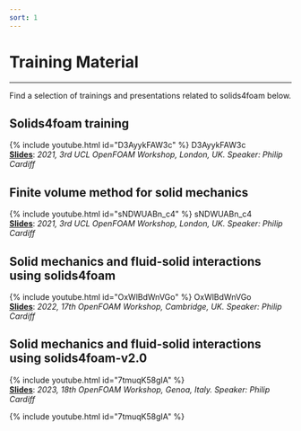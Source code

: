 ```yaml
---
sort: 1
---
```


# Training Material

---

Find a selection of trainings and presentations related to solids4foam below.

## Solids4foam training

{% include youtube.html id="D3AyykFAW3c" %}
D3AyykFAW3c
<br>
[**Slides**](https://www.dropbox.com/sh/gqi9icrof74go75/AAAGHvVIXi4P04Txmfs27rCua?dl=0): *2021, 3rd UCL OpenFOAM Workshop, London, UK. Speaker: Philip Cardiff*

## Finite volume method for solid mechanics

{% include youtube.html id="sNDWUABn_c4" %}
sNDWUABn_c4
<br>
[**Slides**](): *2021, 3rd UCL OpenFOAM Workshop, London, UK. Speaker: Philip Cardiff*

## Solid mechanics and fluid-solid interactions using solids4foam 

{% include youtube.html id="OxWlBdWnVGo" %}
OxWlBdWnVGo
<br>
[**Slides**](https://www.researchgate.net/publication/362289386_solids4foam_Overview_Demonstration_Cases): *2022, 17th OpenFOAM Workshop, Cambridge, UK. Speaker: Philip Cardiff*

## Solid mechanics and fluid-solid interactions using solids4foam-v2.0

{% include youtube.html id="7tmuqK58gIA" %}
<br>
[**Slides**](https://www.researchgate.net/publication/372289192_Solid_mechanics_and_fluid-solid_interactions_using_solids4foam-v20): *2023, 18th OpenFOAM Workshop, Genoa, Italy. Speaker: Philip Cardiff*

{% include youtube.html id="7tmuqK58gIA" %}